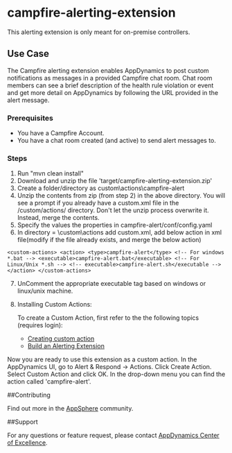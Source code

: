 campfire-alerting-extension
==========================

This alerting extension is only meant for on-premise controllers.

## Use Case

The Campfire alerting extension enables AppDynamics to post custom notifications as messages in a provided Campfire chat room. Chat room members can see a brief description of the health rule violation or event and get more detail on AppDynamics by following the URL provided in the alert message.

### Prerequisites

- You have a Campfire Account.
- You have a chat room created (and active) to send alert messages to.

### Steps

1. Run "mvn clean install"
2. Download and unzip the file 'target/campfire-alerting-extension.zip'
3. Create a folder/directory as <controller-install-path>custom\actions\campfire-alert
4. Unzip the contents from zip (from step 2) in the above directory. You will see a prompt if you already have a custom.xml file in the /custom/actions/ directory. Don't let the unzip process overwrite it. Instead, merge the contents.
5. Specify the values the properties in campfire-alert/conf/config.yaml
6. In directory = <controller-install-dir>\custom\actions add custom.xml, add below action in xml file(modify if the file already exists, and merge the below action)

 ``<custom-actions>
 	<action>
		<type>campfire-alert</type>
       <!-- For windows *.bat -->
 		<executable>campfire-alert.bat</executable>
 		<!-- For Linux/Unix *.sh -->
 		<!-- executable>campfire-alert.sh</executable -->
 	</action>
 </custom-actions>``

7. UnComment the appropriate executable tag based on windows or linux/unix machine.

8. Installing Custom Actions:

      To create a Custom Action, first refer to the the following topics (requires login):
      * [Creating custom action](http://docs.appdynamics.com/display/PRO13S/Custom+Actions)
      * [Build an Alerting Extension](http://docs.appdynamics.com/display/PRO13S/Build+an+Alerting+Extension)

Now you are ready to use this extension as a custom action. In the AppDynamics UI, go to Alert & Respond -> Actions. Click Create Action. Select Custom Action and click OK. In the drop-down menu you can find the action called 'campfire-alert'.

##Contributing

Find out more in the [AppSphere]() community.

##Support

For any questions or feature request, please contact [AppDynamics Center of Excellence](mailto:help@appdynamics.com).